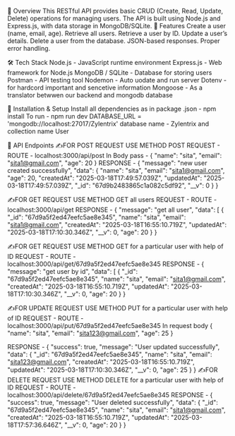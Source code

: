 📌 Overview
This RESTful API provides basic CRUD (Create, Read, Update, Delete) operations for managing users. The API is built using Node.js and Express.js, with data storage in MongoDB/SQLite.
🚀 Features
Create a user (name, email, age).
Retrieve all users.
Retrieve a user by ID.
Update a user’s details.
Delete a user from the database.
JSON-based responses.
Proper error handling.


🛠 Tech Stack
Node.js - JavaScript runtime environment
Express.js - Web framework for Node.js
MongoDB / SQLite - Database for storing users
Postman - API testing tool
Nodemon - Auto uodate and run server
Dotenv - for hardcord important and sencetive information
Mongoose - As a translator betwwen our backend and mongodb database

🔧 Installation & Setup
Install all dependencies as in package .json - npm install
To run - npm run dev
DATABASE_URL = 'mongodb://localhost:27017/Zylentrix'
database name - Zylentrix and collection name User


📌 API Endpoints
✍️FOR POST REQUEST USE METHOD POST
REQUEST - ROUTE - localhost:3000/api/post 
In Body pass -
{
  "name": "sita",
  "email": "sita1@gmail.com",
  "age": 20
} 
RESPONSE - 
{
    "message": "new user created successfully",
    "data": {
        "name": "sita",
        "email": "sita1@gmail.com",
        "age": 20,
        "createdAt": "2025-03-18T17:49:57.039Z",
        "updatedAt": "2025-03-18T17:49:57.039Z",
        "_id": "67d9b2483865c1a082c5df92",
        "__v": 0
    }
}

✍️FOR GET REQUEST USE METHOD GET all users
REQUEST - ROUTE - localhost:3000/api/get
RESPONSE - 
{
"message": "get all user",
    "data": [
        {
            "_id": "67d9a5f2ed47eefc5ae8e345",
            "name": "sita",
            "email": "sita1@gmail.com",
            "createdAt": "2025-03-18T16:55:10.719Z",
            "updatedAt": "2025-03-18T17:10:30.346Z",
            "__v": 0,
            "age": 20
        }
}

✍️FOR GET REQUEST USE METHOD GET for a particular user with help of ID
REQUEST - ROUTE - localhost:3000/api/get/67d9a5f2ed47eefc5ae8e345
RESPONSE - 
{
"message": "get user by id",
    "data": [
        {
            "_id": "67d9a5f2ed47eefc5ae8e345",
            "name": "sita",
            "email": "sita1@gmail.com",
            "createdAt": "2025-03-18T16:55:10.719Z",
            "updatedAt": "2025-03-18T17:10:30.346Z",
            "__v": 0,
            "age": 20
        }
}

✍️FOR UPDATE REQUEST USE METHOD PUT for a particular user with help of ID
REQUEST - ROUTE - localhost:3000/api/put/67d9a5f2ed47eefc5ae8e345
In request body 
{
  "name": "sita",
  "email": "sita123@gmail.com",
  "age": 25
} 

RESPONSE - 
{
    "success": true,
    "message": "User updated successfully",
    "data": {
        "_id": "67d9a5f2ed47eefc5ae8e345",
        "name": "sita",
        "email": "sita123@gmail.com",
        "createdAt": "2025-03-18T16:55:10.719Z",
        "updatedAt": "2025-03-18T17:10:30.346Z",
        "__v": 0,
        "age": 25
    }
}
✍️FOR DELETE REQUEST USE METHOD DELETE for a particular user with help of ID
REQUEST - ROUTE - localhost:3000/api/delete/67d9a5f2ed47eefc5ae8e345
RESPONSE - 
{
    "success": true,
    "message": "User deleted successfully",
    "data": {
        "_id": "67d9a5f2ed47eefc5ae8e345",
        "name": "sita",
        "email": "sita1@gmail.com",
        "createdAt": "2025-03-18T16:55:10.719Z",
        "updatedAt": "2025-03-18T17:57:36.646Z",
        "__v": 0,
        "age": 20
    }
}









